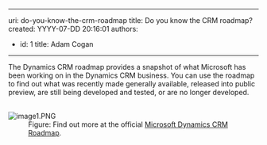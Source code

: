 

---
uri: do-you-know-the-crm-roadmap
title: Do you know the CRM roadmap?
created: YYYY-07-DD 20:16:01
authors:
  - id: 1
    title: Adam Cogan
---




<span class='intro'> ​​​The Dynamics CRM roadmap provides a snapshot of what Microsoft has been working on in the Dynamics CRM business. You can use the roadmap to find out what was recently made generally available, released into public preview, are still being&#160;developed and tested, or are no longer developed.<br> </span>

<dl class="image">​​<dt><img src="/PublishingImages/image1.PNG" alt="image1.PNG" /></dt><dd>Figure&#58; Find&#160;​out more at the official&#160;<a href="http&#58;//crmroadmap.dynamics.com/" target="_blank">Microsoft Dynamics CRM Roadmap​</a>.​​</dd></dl>


